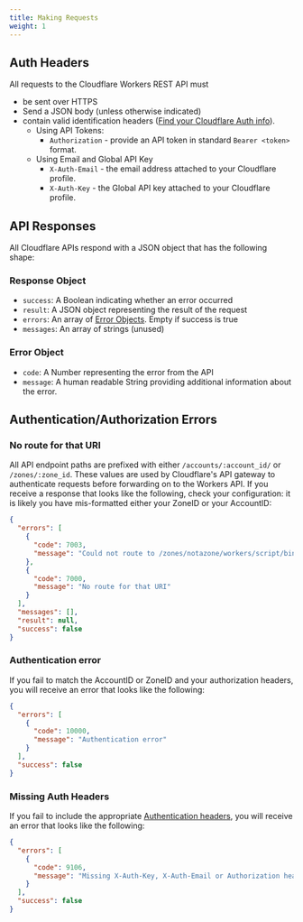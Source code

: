 ```yaml
---
title: Making Requests
weight: 1
---
```


## Auth Headers

All requests to the Cloudflare Workers REST API must

- be sent over HTTPS
- Send a JSON body (unless otherwise indicated)
- contain valid identification headers ([Find your Cloudflare Auth info](/quickstart#authentication)).
  - Using API Tokens:
    - `Authorization` - provide an API token in standard `Bearer <token>` format.
  - Using Email and Global API Key
    - `X-Auth-Email` - the email address attached to your Cloudflare profile.
    - `X-Auth-Key` - the Global API key attached to your Cloudflare profile.

## API Responses

All Cloudflare APIs respond with a JSON object that has the following shape:

### Response Object

- `success`: A Boolean indicating whether an error occurred
- `result`: A JSON object representing the result of the request
- `errors`: An array of [Error Objects](#error-object). Empty if success is true
- `messages`: An array of strings (unused)

### Error Object

- `code`: A Number representing the error from the API
- `message`: A human readable String providing additional information about the error.

## Authentication/Authorization Errors

### No route for that URI

All API endpoint paths are prefixed with either `/accounts/:account_id/` or `/zones/:zone_id`. These values are used by Cloudflare's API gateway to authenticate requests before forwarding on to the Workers API. If you receive a response that looks like the following, check your configuration: it is likely you have mis-formatted either your ZoneID or your AccountID:

```json
{
  "errors": [
    {
      "code": 7003,
      "message": "Could not route to /zones/notazone/workers/script/bindings, perhaps your object identifier is invalid?"
    },
    {
      "code": 7000,
      "message": "No route for that URI"
    }
  ],
  "messages": [],
  "result": null,
  "success": false
}
```

### Authentication error

If you fail to match the AccountID or ZoneID and your authorization headers, you will receive an error that looks like the following:

```json
{
  "errors": [
    {
      "code": 10000,
      "message": "Authentication error"
    }
  ],
  "success": false
}
```

### Missing Auth Headers

If you fail to include the appropriate [Authentication headers](#auth-headers), you will receive an error that looks like the following:

```json
{
  "errors": [
    {
      "code": 9106,
      "message": "Missing X-Auth-Key, X-Auth-Email or Authorization headers"
    }
  ],
  "success": false
}
```
